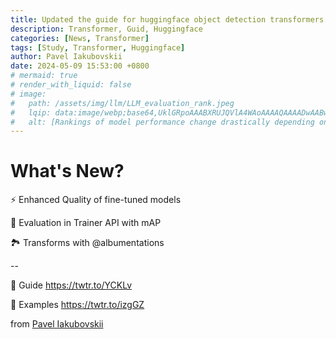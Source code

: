 ```yaml
---
title: Updated the guide for huggingface object detection transformers
description: Transformer, Guid, Huggingface
categories: [News, Transformer]
tags: [Study, Transformer, Huggingface]
author: Pavel Iakubovskii
date: 2024-05-09 15:53:00 +0800
# mermaid: true
# render_with_liquid: false
# image:
#   path: /assets/img/llm/LLM_evaluation_rank.jpeg
#   lqip: data:image/webp;base64,UklGRpoAAABXRUJQVlA4WAoAAAAQAAAADwAABwAAQUxQSDIAAAARL0AmbZurmr57yyIiqE8oiG0bejIYEQTgqiDA9vqnsUSI6H+oAERp2HZ65qP/VIAWAFZQOCBCAAAA8AEAnQEqEAAIAAVAfCWkAALp8sF8rgRgAP7o9FDvMCkMde9PK7euH5M1m6VWoDXf2FkP3BqV0ZYbO6NA/VFIAAAA
#   alt: [Rankings of model performance change drastically depending on which LLM is used as the judge on KILT-NQ]
---
```



# What's New?

⚡ Enhanced Quality of fine-tuned models

🎯 Evaluation in Trainer API with mAP 

🏞 Transforms with @albumentations


--

📖 Guide <https://twtr.to/YCKLv>


👀 Examples <https://twtr.to/izgGZ>


from [Pavel Iakubovskii](https://twitter.com/qubvel1)